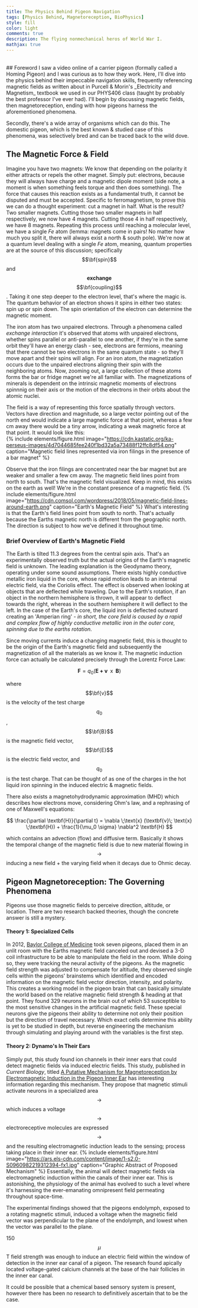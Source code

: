```yaml
---
title: The Physics Behind Pigeon Navigation
tags: [Physics Behind, Magnetoreception, BioPhysics]
style: fill
color: light
comments: true
description: The flying nonmechanical heros of World War I.
mathjax: true
---
```

<br>
## Foreword
I saw a video online of a carrier pigeon (formally called a Homing Pigeon) and I was curious as to how they work. Here, I'll dive into the physics behind their impeccable navigation skills, frequently referencing magnetic fields as written about in Purcell & Morin's _Electricity and Magnetism_ textbook we used in our PHYS406 class (taught by probably the best professor I've ever had). I'll begin by discussing magnetic fields, then magnetoreception, ending with how pigeons harness the aforementioned phenomena.

Secondly, there's a wide array of organisms which can do this. The domestic pigeon, which is the best known & studied case of this phenomena, was selectively bred and can be traced back to the wild dove.  

## The Magnetic Force & Field
Imagine you have two magnets: We know that depending on the polarity it either attracts or repels the other magnet. Simply put: electrons, because they will always have charge and a magnetic dipole moment (side note, a moment is when something feels torque and then does something). The force that causes this reaction exists as a fundamental truth, it cannot be disputed and must be accepted. Specific to ferromagnetism, to prove this we can do a thought experiment: cut a magnet in half. What is the result? Two smaller magnets. Cutting those two smaller magnets in half respectively, we now have 4 magnets. Cutting those 4 in half respectively, we have 8 magnets. Repeating this process until reaching a molecular level, we have a single _Fe_ atom (lemma: magnets come in pairs! No matter how much you split it, there will always exist a north & south pole). We're now at a quantum level dealing with a single _Fe_ atom, meaning, quantum properties are at the source of this discussion; specifically $$\bf{spin}$$ and  $$\textbf{exchange}$$ $$\bf{coupling}$$. Taking it one step deeper to the electron level, that's where the magic is. The quantum behavior of an electron shows it spins in either two states: spin up or spin down. The spin orientation of the electron can determine the magnetic moment.

The iron atom has two unpaired electrons. Through a phenomena called _exchange interaction_ it's observed that atoms with unpaired electrons, whether spins parallel or anti-parallel to one another, if they're in the same orbit they'll have an energy clash - see, electrons are fermions, meaning that there cannot be two electrons in the same quantum state - so they'll move apart and their spins will align. For an iron atom, the magnetization occurs due to the unpaired electrons aligning their spin with the neighboring atoms. Now, zooming out, a large collection of these atoms forms the bar or fridge magnet we're all familiar with. The magnetizations of minerals is dependent on the intrinsic magnetic moments of electrons spinnnig on their axis or the motion of the electrons in their orbits about the atomic nuclei.  

The field is a way of representing this force spatially through vectors. Vectors have direction and magnitude, so a large vector pointing out of the north end would indicate a large magnetic force at that point, whereas a few cm away there would be a tiny arrow, indicating a weak magnetic force at that point. It would look like this:  
{% include elements/figure.html image="https://cdn.kastatic.org/ka-perseus-images/4d7044685fee240f1bd32a5a73488f12ffc8df54.png" caption="Magnetic field lines represented via iron filings in the presence of a bar magnet" %}

Observe that the iron filings are concentrated near the bar magnet but are weaker and smaller a few cm away. The magnetic field lines point from north to south. That's the magnetic field visualized. Keep in mind, this exists on the earth as well! We're in the constant presence of a magnetic field.
{% include elements/figure.html image="https://cdn.comsol.com/wordpress/2018/05/magnetic-field-lines-around-earth.png" caption="Earth's Magnetic Field" %}
What's interesting is that the Earth's field lines point from south to north. That's actually because the Earths magnetic north is different from the geographic north. The direction is subject to how we've defined it throughout time.

### Brief Overview of Earth's Magnetic Field
The Earth is tilted 11.3 degrees from the central spin axis. That's an experimentally observed truth but the actual origins of the Earth's magnetic field is unknown. The leading explanation is the Geodynamo theory, operating under some sound assumptions. There exists highly conductive metallic iron liquid in the core, whose rapid motion leads to an internal electric field, via the Coriolis effect. The effect is observed when looking at objects that are deflected while traveling. Due to the Earth's rotation, if an object in the northern hemisphere is thrown, it will appear to deflect towards the right, whereas in the southern hemisphere it will deflect to the left. In the case of the Earth's core, the liquid iron is deflected outward creating an 'Amperian ring' - _in short, the core field is caused by a rapid and complex flow of highly conductive metallic iron in the outer core, spinning due to the earths rotation._

Since moving currents induce a changing magnetic field, this is thought to be the origin of the Earth's magnetic field and subsequently the magnetization of all the materials as we know it. The magnetic induction force can actually be calculated precisely through the Lorentz Force Law:

$$\textbf{F}=q_0(\textbf{E + v}\;\;\text{x}\;\;\textbf{B})$$

where $$\bf{v}$$ is the velocity of the test charge $$q_0$$, $$\bf{B}$$ is the magnetic field vector, $$\bf{E}$$ is the electric field vector, and $$q_0$$ is the test charge. That can be thought of as one of the charges in the hot liquid iron spinning in the induced electric & magnetic fields.

There also exists a magnetohydrodynamic approximation (MHD) which describes how electrons move, considering Ohm's law, and a rephrasing of one of Maxwell's equations:

$$ \frac{\partial \textbf{H}}{\partial t} = \nabla \;\text{x} (\textbf{v}\; \text{x} \;\textbf{H}) + \frac{1}{\mu_0 \sigma} \nabla^2 \textbf{H} $$

which contains an advection (flow) and diffusive term. Basically it shows the temporal change of the magnetic field is due to new material flowing in $$\to$$ inducing a new field + the varying field when it decays due to Ohmic decay.

## Pigeon Magnetoreception: The Governing Phenomena
Pigeons use those magnetic fields to perceive direction, altitude, or location. There are two research backed theories, though the concrete answer is still a mystery.
#### Theory 1: Specialized Cells
In 2012, [Baylor College of Medicine](https://phys.org/news/2012-04-pigeons.html) took seven pigeons, placed them in an unlit room with the Earths magnetic field canceled out and devised a 3-D coil infrastructure to be able to manipulate the field in the room. While doing so, they  were tracking the neural activity of the pigeons. As the magnetic field strength was adjusted to compensate for altitude, they observed single cells within the pigeons' brainstems which identified and encoded information on the magnetic field vector direction, intensity, and polarity. This creates a working model in the pigeon brain that can basically simulate the world based on the relative magnetic field strength & heading at that point. They found 329 neurons in the brain out of which 53 susceptible to the most sensitive changes in the artificial magnetic field. These special neurons give the pigeons their ability to determine not only their position but the direction of travel necessary. Which exact cells determine this ability is yet to be studied in depth, but reverse engineering the mechanism through simulating and playing around with the variables is the first step.
#### Theory 2: Dynamo's In Their Ears
Simply put, this study found ion channels in their inner ears that could detect magnetic fields via induced electric fields. This study, published in _Current Biology_, titled [A Putative Mechanism for Magnetoreception by Electromagnetic Induction in the Pigeon Inner Ear](https://www.sciencedirect.com/science/article/pii/S0960982219312394) has interesting information regarding this mechanism. They propose that magnetic stimuli activate neurons in a specialized area $$\to$$ which induces a voltage $$\to$$ electroreceptive molecules are expressed $$\to$$ and the resulting electromagnetic induction leads to the sensing; process taking place in their inner ear.
{% include elements/figure.html image="https://ars.els-cdn.com/content/image/1-s2.0-S0960982219312394-fx1.jpg" caption="Graphic Abstract of Proposed Mechanism" %}
Essentially, the animal will detect magnetic fields via electromagnetic induction within the canals of their inner ear. This is astonishing, the physiology of the animal has evolved to such a level where it's harnessing the ever-emanating omnipresent field permeating throughout space-time.

The experimental findings showed that the pigeons endolymph, exposed to a rotating magnetic stimuli, induced a voltage when the magnetic field vector was perpendicular to the plane of the endolymph, and lowest when the vector was parallel to the plane.

150 $$\mu$$T field strength was enough to induce an electric field within the window of detection in the inner ear canal of a pigeon. The research found apically located voltage-gated calcium channels at the base of the hair follicles in the inner ear canal.

It could be possible that a chemical based sensory system is present, however there has been no research to definitively ascertain that to be the case. 
